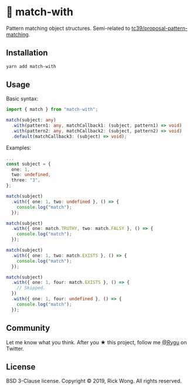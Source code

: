 # 🧩 match-with

Pattern matching object structures. Semi-related to [tc39/proposal-pattern-matching](https://github.com/tc39/proposal-pattern-matching).

## Installation

```bash
yarn add match-with
```

## Usage

Basic syntax:

```ts
import { match } from "match-with";

match(subject: any)
  .with(pattern1: any, matchCallback1: (subject, pattern1) => void)
  .with(pattern2: any, matchCallback2: (subject, pattern2) => void)
  .default(matchCallback3: (subject) => void);
```

Examples:

```ts
...
const subject = {
  one: 1, 
  two: undefined, 
  three: "3",
};

match(subject)
  .with({ one: 1, two: undefined }, () => {
    console.log("match");
  });

match(subject)
  .with({ one: match.TRUTHY, two: match.FALSY }, () => { 
    console.log("match");
  });

match(subject)
  .with({ one: 1, two: match.EXISTS }, () => {
    console.log("match");
  });

match(subject)
  .with({ one: 1, four: match.EXISTS }, () => {
    // Skipped.
  })
  .with({ one: 1, four: undefined }, () => {
    console.log("match");
  });
```

## Community

Let me know what you think. After you ★ this project, follow me [@Rygu](https://twitter.com/rygu) on Twitter.

## License

BSD 3-Clause license. Copyright © 2019, Rick Wong. All rights reserved.
